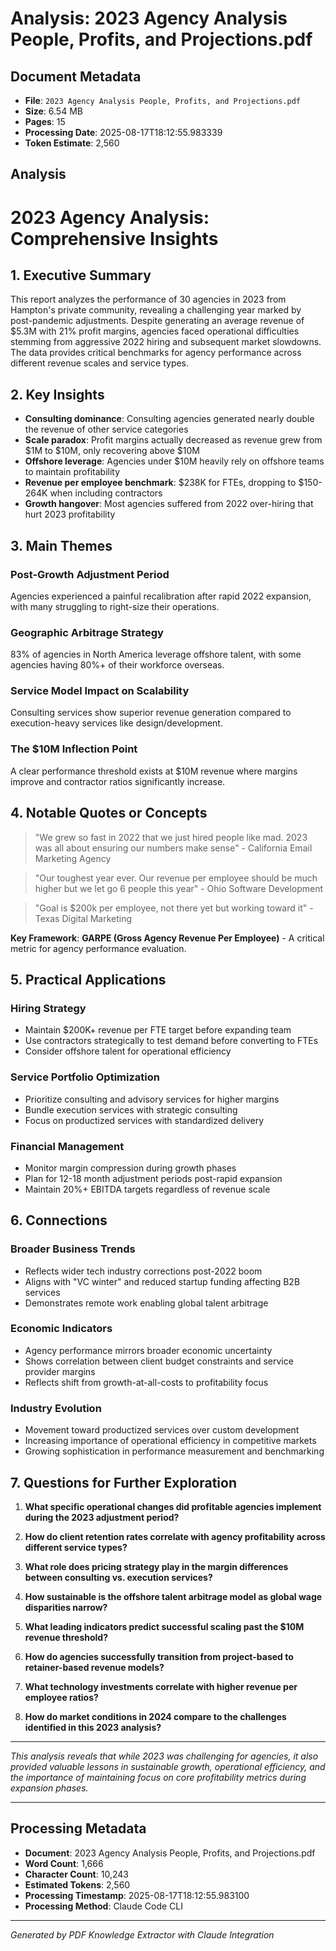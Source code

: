 # Analysis: 2023 Agency Analysis People, Profits, and Projections.pdf

## Document Metadata
- **File**: `2023 Agency Analysis People, Profits, and Projections.pdf`
- **Size**: 6.54 MB
- **Pages**: 15
- **Processing Date**: 2025-08-17T18:12:55.983339
- **Token Estimate**: 2,560

## Analysis

# 2023 Agency Analysis: Comprehensive Insights

## 1. Executive Summary

This report analyzes the performance of 30 agencies in 2023 from Hampton's private community, revealing a challenging year marked by post-pandemic adjustments. Despite generating an average revenue of $5.3M with 21% profit margins, agencies faced operational difficulties stemming from aggressive 2022 hiring and subsequent market slowdowns. The data provides critical benchmarks for agency performance across different revenue scales and service types.

## 2. Key Insights

- **Consulting dominance**: Consulting agencies generated nearly double the revenue of other service categories
- **Scale paradox**: Profit margins actually decreased as revenue grew from $1M to $10M, only recovering above $10M
- **Offshore leverage**: Agencies under $10M heavily rely on offshore teams to maintain profitability
- **Revenue per employee benchmark**: $238K for FTEs, dropping to $150-264K when including contractors
- **Growth hangover**: Most agencies suffered from 2022 over-hiring that hurt 2023 profitability

## 3. Main Themes

### **Post-Growth Adjustment Period**
Agencies experienced a painful recalibration after rapid 2022 expansion, with many struggling to right-size their operations.

### **Geographic Arbitrage Strategy**
83% of agencies in North America leverage offshore talent, with some agencies having 80%+ of their workforce overseas.

### **Service Model Impact on Scalability**
Consulting services show superior revenue generation compared to execution-heavy services like design/development.

### **The $10M Inflection Point**
A clear performance threshold exists at $10M revenue where margins improve and contractor ratios significantly increase.

## 4. Notable Quotes or Concepts

> "We grew so fast in 2022 that we just hired people like mad. 2023 was all about ensuring our numbers make sense" - California Email Marketing Agency

> "Our toughest year ever. Our revenue per employee should be much higher but we let go 6 people this year" - Ohio Software Development

> "Goal is $200k per employee, not there yet but working toward it" - Texas Digital Marketing

**Key Framework**: **GARPE (Gross Agency Revenue Per Employee)** - A critical metric for agency performance evaluation.

## 5. Practical Applications

### **Hiring Strategy**
- Maintain $200K+ revenue per FTE target before expanding team
- Use contractors strategically to test demand before converting to FTEs
- Consider offshore talent for operational efficiency

### **Service Portfolio Optimization**
- Prioritize consulting and advisory services for higher margins
- Bundle execution services with strategic consulting
- Focus on productized services with standardized delivery

### **Financial Management**
- Monitor margin compression during growth phases
- Plan for 12-18 month adjustment periods post-rapid expansion
- Maintain 20%+ EBITDA targets regardless of revenue scale

## 6. Connections

### **Broader Business Trends**
- Reflects wider tech industry corrections post-2022 boom
- Aligns with "VC winter" and reduced startup funding affecting B2B services
- Demonstrates remote work enabling global talent arbitrage

### **Economic Indicators**
- Agency performance mirrors broader economic uncertainty
- Shows correlation between client budget constraints and service provider margins
- Reflects shift from growth-at-all-costs to profitability focus

### **Industry Evolution**
- Movement toward productized services over custom development
- Increasing importance of operational efficiency in competitive markets
- Growing sophistication in performance measurement and benchmarking

## 7. Questions for Further Exploration

1. **What specific operational changes did profitable agencies implement during the 2023 adjustment period?**

2. **How do client retention rates correlate with agency profitability across different service types?**

3. **What role does pricing strategy play in the margin differences between consulting vs. execution services?**

4. **How sustainable is the offshore talent arbitrage model as global wage disparities narrow?**

5. **What leading indicators predict successful scaling past the $10M revenue threshold?**

6. **How do agencies successfully transition from project-based to retainer-based revenue models?**

7. **What technology investments correlate with higher revenue per employee ratios?**

8. **How do market conditions in 2024 compare to the challenges identified in this 2023 analysis?**

---

*This analysis reveals that while 2023 was challenging for agencies, it also provided valuable lessons in sustainable growth, operational efficiency, and the importance of maintaining focus on core profitability metrics during expansion phases.*

---

## Processing Metadata
- **Document**: 2023 Agency Analysis People, Profits, and Projections.pdf
- **Word Count**: 1,666
- **Character Count**: 10,243
- **Estimated Tokens**: 2,560
- **Processing Timestamp**: 2025-08-17T18:12:55.983100
- **Processing Method**: Claude Code CLI

---
*Generated by PDF Knowledge Extractor with Claude Integration*